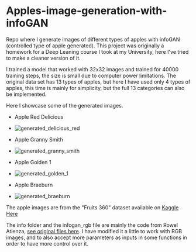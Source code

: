 # Apples-image-generation-with-infoGAN

Repo where I generate images of different types of apples with infoGAN (controlled type of apple generated). This project was originally a homework for a Deep Leaning course I took at my University, here I've tried to make a cleaner version of it.

I trained a model that worked with 32x32 images and trained for 40000 training steps, the size is small due to computer power limitations. The original data set has 13 types of apples, but here I have used only 4 types of apples, this time is mainly for simplicity, but the full 13 categories can also be implemented. 

Here I showcase some of the generated images.

- Apple Red Delicious
- ![generated_delicious_red](https://user-images.githubusercontent.com/65049620/171448646-caa47789-1a1e-4124-8db0-e894520a4c1a.png)

- Apple Granny Smith
- ![generated_granny_smith](https://user-images.githubusercontent.com/65049620/171448663-6883b79c-76f0-4646-9ddd-2f91fc226497.png)

- Apple Golden 1
- ![generated_golden_1](https://user-images.githubusercontent.com/65049620/171448675-18c08726-1cfd-4365-8e3f-1e1f2c3b4a5d.png)

- Apple Braeburn
- ![generated_braeburn](https://user-images.githubusercontent.com/65049620/171449283-2b8c89c3-d839-42f5-8c45-54b877391193.png)

The apple images are from the "Fruits 360" dataset available on [Kaggle Here](https://www.kaggle.com/datasets/moltean/fruits)

The info folder and the infogan_rgb file are mainly the code from Rowel Atienza, [see original files here](https://github.com/PacktPublishing/Advanced-Deep-Learning-with-Keras). I have modified it a little to work with RGB images, and to also accept more parameters as inputs in some functions in order to have more control over it.
